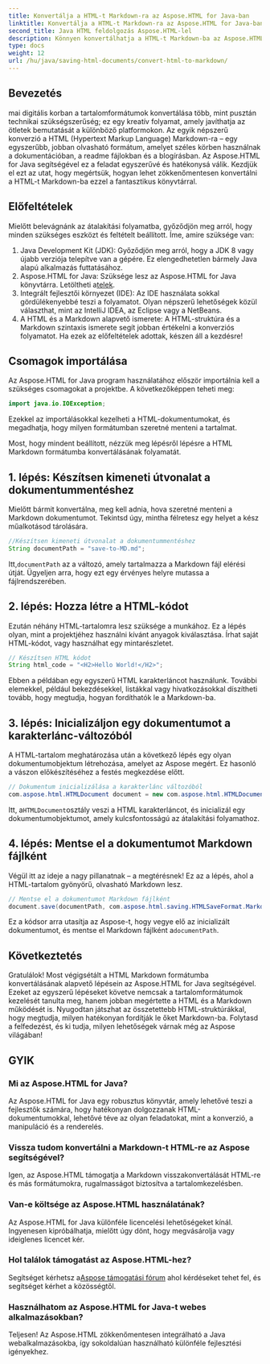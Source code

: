 ```yaml
---
title: Konvertálja a HTML-t Markdown-ra az Aspose.HTML for Java-ban
linktitle: Konvertálja a HTML-t Markdown-ra az Aspose.HTML for Java-ban
second_title: Java HTML feldolgozás Aspose.HTML-lel
description: Könnyen konvertálhatja a HTML-t Markdown-ba az Aspose.HTML for Java segítségével. Kövesse ezt a lépésenkénti útmutatót a tartalom zökkenőmentes átalakításához és manipulálásához.
type: docs
weight: 12
url: /hu/java/saving-html-documents/convert-html-to-markdown/
---
```

## Bevezetés
mai digitális korban a tartalomformátumok konvertálása több, mint pusztán technikai szükségszerűség; ez egy kreatív folyamat, amely javíthatja az ötletek bemutatását a különböző platformokon. Az egyik népszerű konverzió a HTML (Hypertext Markup Language) Markdown-ra – egy egyszerűbb, jobban olvasható formátum, amelyet széles körben használnak a dokumentációban, a readme fájlokban és a blogírásban. Az Aspose.HTML for Java segítségével ez a feladat egyszerűvé és hatékonysá válik. Kezdjük el ezt az utat, hogy megértsük, hogyan lehet zökkenőmentesen konvertálni a HTML-t Markdown-ba ezzel a fantasztikus könyvtárral.
## Előfeltételek
Mielőtt belevágnánk az átalakítási folyamatba, győződjön meg arról, hogy minden szükséges eszközt és feltételt beállított. Íme, amire szüksége van:
1. Java Development Kit (JDK): Győződjön meg arról, hogy a JDK 8 vagy újabb verziója telepítve van a gépére. Ez elengedhetetlen bármely Java alapú alkalmazás futtatásához.
2.  Aspose.HTML for Java: Szüksége lesz az Aspose.HTML for Java könyvtárra. Letöltheti a[telek](https://releases.aspose.com/html/java/).
3. Integrált fejlesztői környezet (IDE): Az IDE használata sokkal gördülékenyebbé teszi a folyamatot. Olyan népszerű lehetőségek közül választhat, mint az IntelliJ IDEA, az Eclipse vagy a NetBeans.
4. A HTML és a Markdown alapvető ismerete: A HTML-struktúra és a Markdown szintaxis ismerete segít jobban értékelni a konverziós folyamatot.
Ha ezek az előfeltételek adottak, készen áll a kezdésre!
## Csomagok importálása
Az Aspose.HTML for Java program használatához először importálnia kell a szükséges csomagokat a projektbe. A következőképpen teheti meg:
```java
import java.io.IOException;
```
Ezekkel az importálásokkal kezelheti a HTML-dokumentumokat, és megadhatja, hogy milyen formátumban szeretné menteni a tartalmat.

Most, hogy mindent beállított, nézzük meg lépésről lépésre a HTML Markdown formátumba konvertálásának folyamatát.
## 1. lépés: Készítsen kimeneti útvonalat a dokumentummentéshez
Mielőtt bármit konvertálna, meg kell adnia, hova szeretné menteni a Markdown dokumentumot. Tekintsd úgy, mintha félretesz egy helyet a kész műalkotásod tárolására.
```java
//Készítsen kimeneti útvonalat a dokumentummentéshez
String documentPath = "save-to-MD.md";
```
 Itt,`documentPath` az a változó, amely tartalmazza a Markdown fájl elérési útját. Ügyeljen arra, hogy ezt egy érvényes helyre mutassa a fájlrendszerében.
## 2. lépés: Hozza létre a HTML-kódot
Ezután néhány HTML-tartalomra lesz szüksége a munkához. Ez a lépés olyan, mint a projektjéhez használni kívánt anyagok kiválasztása. Írhat saját HTML-kódot, vagy használhat egy mintarészletet.
```java
// Készítsen HTML kódot
String html_code = "<H2>Hello World!</H2>";
```
Ebben a példában egy egyszerű HTML karakterláncot használunk. További elemekkel, például bekezdésekkel, listákkal vagy hivatkozásokkal díszítheti tovább, hogy megtudja, hogyan fordíthatók le a Markdown-ba.
## 3. lépés: Inicializáljon egy dokumentumot a karakterlánc-változóból
A HTML-tartalom meghatározása után a következő lépés egy olyan dokumentumobjektum létrehozása, amelyet az Aspose megért. Ez hasonló a vászon előkészítéséhez a festés megkezdése előtt.
```java
// Dokumentum inicializálása a karakterlánc változóból
com.aspose.html.HTMLDocument document = new com.aspose.html.HTMLDocument(html_code, ".");
```
 Itt, a`HTMLDocument`osztály veszi a HTML karakterláncot, és inicializál egy dokumentumobjektumot, amely kulcsfontosságú az átalakítási folyamathoz.
## 4. lépés: Mentse el a dokumentumot Markdown fájlként
Végül itt az ideje a nagy pillanatnak – a megtérésnek! Ez az a lépés, ahol a HTML-tartalom gyönyörű, olvasható Markdown lesz.
```java
// Mentse el a dokumentumot Markdown fájlként
document.save(documentPath, com.aspose.html.saving.HTMLSaveFormat.Markdown);
```
 Ez a kódsor arra utasítja az Aspose-t, hogy vegye elő az inicializált dokumentumot, és mentse el Markdown fájlként a`documentPath`.
## Következtetés
Gratulálok! Most végigsétált a HTML Markdown formátumba konvertálásának alapvető lépésein az Aspose.HTML for Java segítségével. Ezeket az egyszerű lépéseket követve nemcsak a tartalomformátumok kezelését tanulta meg, hanem jobban megértette a HTML és a Markdown működését is. Nyugodtan játszhat az összetettebb HTML-struktúrákkal, hogy megtudja, milyen hatékonyan fordítják le őket Markdown-ba. Folytasd a felfedezést, és ki tudja, milyen lehetőségek várnak még az Aspose világában!
## GYIK
### Mi az Aspose.HTML for Java?
Az Aspose.HTML for Java egy robusztus könyvtár, amely lehetővé teszi a fejlesztők számára, hogy hatékonyan dolgozzanak HTML-dokumentumokkal, lehetővé téve az olyan feladatokat, mint a konverzió, a manipuláció és a renderelés.
### Vissza tudom konvertálni a Markdown-t HTML-re az Aspose segítségével?
Igen, az Aspose.HTML támogatja a Markdown visszakonvertálását HTML-re és más formátumokra, rugalmasságot biztosítva a tartalomkezelésben.
### Van-e költsége az Aspose.HTML használatának?
Az Aspose.HTML for Java különféle licencelési lehetőségeket kínál. Ingyenesen kipróbálhatja, mielőtt úgy dönt, hogy megvásárolja vagy ideiglenes licencet kér.
### Hol találok támogatást az Aspose.HTML-hez?
 Segítséget kérhetsz a[Aspose támogatási fórum](https://forum.aspose.com/c/html/29) ahol kérdéseket tehet fel, és segítséget kérhet a közösségtől.
### Használhatom az Aspose.HTML for Java-t webes alkalmazásokban?
Teljesen! Az Aspose.HTML zökkenőmentesen integrálható a Java webalkalmazásokba, így sokoldalúan használható különféle fejlesztési igényekhez.